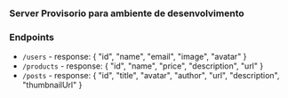 ﻿### Server Provisorio para ambiente de desenvolvimento

### Endpoints

- `/users` - response: { "id", "name", "email", "image", "avatar" }
- `/products` - response: { "id", "name", "price", "description", "url" }
- `/posts` - response: { "id", "title", "avatar", "author", "url", "description", "thumbnailUrl" }
